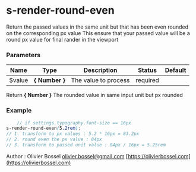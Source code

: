# s-render-round-even

Return the passed values in the same unit but that has been even rounded on the corresponding px value
This ensure that your passed value will be a round px value for final rander in the viewport



### Parameters
Name  |  Type  |  Description  |  Status  |  Default
------------  |  ------------  |  ------------  |  ------------  |  ------------
$value  |  **{ Number }**  |  The value to process  |  required  |

Return **{ Number }** The rounded value in same input unit but px rounded

### Example
```scss
	// if settings.typography.font-size == 16px
s-render-round-even(5.2rem);
// 1. transform to px values : 5.2 * 16px = 83.2px
// 2. round even the px value : 84px
// 3. transform to passed unit value : 84px / 16px = 5.25rem
```
Author : Olivier Bossel [olivier.bossel@gmail.com](mailto:olivier.bossel@gmail.com) [https://olivierbossel.com](https://olivierbossel.com)